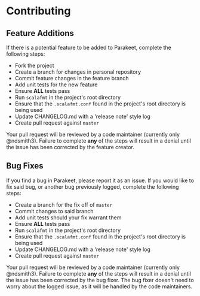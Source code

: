 # Contributing

## Feature Additions

If there is a potential feature to be added to Parakeet, complete the following steps:

 * Fork the project
 * Create a branch for changes in personal repository
 * Commit feature changes in the feature branch
 * Add unit tests for the new feature
 * Ensure **ALL** tests pass
 * Run `scalafmt` in the project's root directory
  * Ensure that the `.scalafmt.conf` found in the project's root directory is being used
 * Update CHANGELOG.md with a 'release note' style log
 * Create pull request against `master`

Your pull request will be reviewed by a code maintainer (currently only @ndsmith3). Failure to complete **any** of the steps will result in a denial until the issue has been corrected by the feature creator.

## Bug Fixes

If you find a bug in Parakeet, please report it as an issue. If you would like to fix said bug, or another bug previously logged, complete the following steps:

 * Create a branch for the fix off of `master`
 * Commit changes to said branch
 * Add unit tests should your fix warrant them
 * Ensure **ALL** tests pass
 * Run `scalafmt` in the project's root directory
  * Ensure that the `.scalafmt.conf` found in the project's root directory is being used
 * Update CHANGELOG.md with a 'release note' style log
 * Create pull request against `master`

Your pull request will be reviewed by a code maintainer (currently only @ndsmith3). Failure to complete **any** of the steps will result in a denial until the issue has been corrected by the bug fixer. The bug fixer doesn't need to worry about the logged issue, as it will be handled by the code maintainers.
